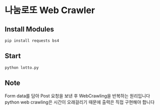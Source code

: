 # 나눔로또 Web Crawler
## Install Modules
```
pip install requests bs4
```
## Start
```
python lotto.py
```
## Note
Form data를 담아 Post 요청을 보낸 후 WebCrawling을 반복하는 원리입니다
python web crawling은 시간이 오래걸리기 때문에 출력은 직접 구현해야 합니다
